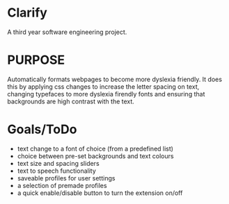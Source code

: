 # Clarify
A third year software engineering project.

# PURPOSE
Automatically formats webpages to become more dyslexia friendly. It does this by applying css changes to increase the letter spacing on text, changing typefaces to more dyslexia firendly fonts and ensuring that backgrounds are high contrast with the text.

# Goals/ToDo

* text change to a font of choice (from a predefined list)
* choice between pre-set backgrounds and text colours
* text size and spacing sliders
* text to speech functionality
* saveable profiles for user settings
* a selection of premade profiles
* a quick enable/disable button to turn the extension on/off



